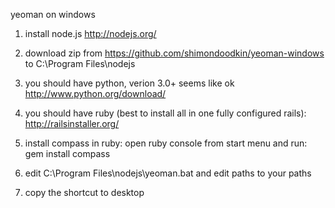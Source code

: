 yeoman on windows

1. install node.js 
http://nodejs.org/

2. download zip from https://github.com/shimondoodkin/yeoman-windows to C:\Program Files\nodejs

3. you should have python, verion 3.0+ seems like ok
http://www.python.org/download/

4. you should have ruby (best to install all in one fully configured rails):
http://railsinstaller.org/

5. install compass in ruby:
open ruby console from start menu and run:
gem install compass 

6. edit C:\Program Files\nodejs\yeoman.bat
   and edit paths to your paths

7. copy the shortcut to desktop
